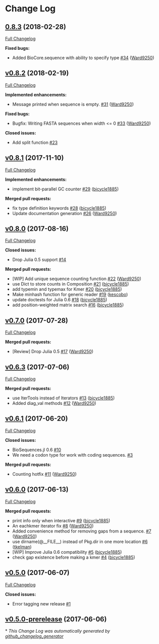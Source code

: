 # Change Log

## [0.8.3](https://github.com/BioJulia/BioSequences.jl/tree/0.8.3) (2018-02-28)
[Full Changelog](https://github.com/BioJulia/BioSequences.jl/compare/v0.8.2...0.8.3)

**Fixed bugs:**

- Added BioCore.sequence with ability to specify type [\#34](https://github.com/BioJulia/BioSequences.jl/pull/34) ([Ward9250](https://github.com/Ward9250))

## [v0.8.2](https://github.com/BioJulia/BioSequences.jl/tree/v0.8.2) (2018-02-19)
[Full Changelog](https://github.com/BioJulia/BioSequences.jl/compare/v0.8.1...v0.8.2)

**Implemented enhancements:**

- Message printed when sequence is empty. [\#31](https://github.com/BioJulia/BioSequences.jl/pull/31) ([Ward9250](https://github.com/Ward9250))

**Fixed bugs:**

- Bugfix: Writing FASTA sequences when width \<= 0 [\#33](https://github.com/BioJulia/BioSequences.jl/pull/33) ([Ward9250](https://github.com/Ward9250))

**Closed issues:**

- Add split function [\#23](https://github.com/BioJulia/BioSequences.jl/issues/23)

## [v0.8.1](https://github.com/BioJulia/BioSequences.jl/tree/v0.8.1) (2017-11-10)
[Full Changelog](https://github.com/BioJulia/BioSequences.jl/compare/v0.8.0...v0.8.1)

**Implemented enhancements:**

- implement bit-parallel GC counter [\#29](https://github.com/BioJulia/BioSequences.jl/pull/29) ([bicycle1885](https://github.com/bicycle1885))

**Merged pull requests:**

- fix type definition keywords [\#28](https://github.com/BioJulia/BioSequences.jl/pull/28) ([bicycle1885](https://github.com/bicycle1885))
- Update documentation generation [\#26](https://github.com/BioJulia/BioSequences.jl/pull/26) ([Ward9250](https://github.com/Ward9250))

## [v0.8.0](https://github.com/BioJulia/BioSequences.jl/tree/v0.8.0) (2017-08-16)
[Full Changelog](https://github.com/BioJulia/BioSequences.jl/compare/v0.7.0...v0.8.0)

**Closed issues:**

- Drop Julia 0.5 support [\#14](https://github.com/BioJulia/BioSequences.jl/issues/14)

**Merged pull requests:**

- \[WIP\] Add unique sequence counting function [\#22](https://github.com/BioJulia/BioSequences.jl/pull/22) ([Ward9250](https://github.com/Ward9250))
- use Dict to store counts in Composition [\#21](https://github.com/BioJulia/BioSequences.jl/pull/21) ([bicycle1885](https://github.com/bicycle1885))
- add typemin and typemax for Kmer [\#20](https://github.com/BioJulia/BioSequences.jl/pull/20) ([bicycle1885](https://github.com/bicycle1885))
- Make minhash function for generic reader [\#19](https://github.com/BioJulia/BioSequences.jl/pull/19) ([kescobo](https://github.com/kescobo))
- update doctests for Julia 0.6 [\#18](https://github.com/BioJulia/BioSequences.jl/pull/18) ([bicycle1885](https://github.com/bicycle1885))
- add position-weighted matrix search [\#16](https://github.com/BioJulia/BioSequences.jl/pull/16) ([bicycle1885](https://github.com/bicycle1885))

## [v0.7.0](https://github.com/BioJulia/BioSequences.jl/tree/v0.7.0) (2017-07-28)
[Full Changelog](https://github.com/BioJulia/BioSequences.jl/compare/v0.6.3...v0.7.0)

**Merged pull requests:**

- \[Review\] Drop Julia 0.5 [\#17](https://github.com/BioJulia/BioSequences.jl/pull/17) ([Ward9250](https://github.com/Ward9250))

## [v0.6.3](https://github.com/BioJulia/BioSequences.jl/tree/v0.6.3) (2017-07-06)
[Full Changelog](https://github.com/BioJulia/BioSequences.jl/compare/v0.6.1...v0.6.3)

**Merged pull requests:**

- use IterTools instead of Iterators [\#13](https://github.com/BioJulia/BioSequences.jl/pull/13) ([bicycle1885](https://github.com/bicycle1885))
- Added diag\_val methods [\#12](https://github.com/BioJulia/BioSequences.jl/pull/12) ([Ward9250](https://github.com/Ward9250))

## [v0.6.1](https://github.com/BioJulia/BioSequences.jl/tree/v0.6.1) (2017-06-20)
[Full Changelog](https://github.com/BioJulia/BioSequences.jl/compare/v0.6.0...v0.6.1)

**Closed issues:**

- BioSequences.jl 0.6 [\#10](https://github.com/BioJulia/BioSequences.jl/issues/10)
- We need a codon type for work with coding sequences. [\#3](https://github.com/BioJulia/BioSequences.jl/issues/3)

**Merged pull requests:**

- Counting hotfix [\#11](https://github.com/BioJulia/BioSequences.jl/pull/11) ([Ward9250](https://github.com/Ward9250))

## [v0.6.0](https://github.com/BioJulia/BioSequences.jl/tree/v0.6.0) (2017-06-13)
[Full Changelog](https://github.com/BioJulia/BioSequences.jl/compare/v0.5.0...v0.6.0)

**Merged pull requests:**

- print info only when interactive [\#9](https://github.com/BioJulia/BioSequences.jl/pull/9) ([bicycle1885](https://github.com/bicycle1885))
- An eachkmer iterator fix [\#8](https://github.com/BioJulia/BioSequences.jl/pull/8) ([Ward9250](https://github.com/Ward9250))
- Added convenience method for removing gaps from a sequence. [\#7](https://github.com/BioJulia/BioSequences.jl/pull/7) ([Ward9250](https://github.com/Ward9250))
- use dirname\(@\_\_FILE\_\_\) instead of Pkg.dir in one more location [\#6](https://github.com/BioJulia/BioSequences.jl/pull/6) ([tkelman](https://github.com/tkelman))
- \[WIP\] Improve Julia 0.6 compatibility [\#5](https://github.com/BioJulia/BioSequences.jl/pull/5) ([bicycle1885](https://github.com/bicycle1885))
- check gap existence before making a kmer [\#4](https://github.com/BioJulia/BioSequences.jl/pull/4) ([bicycle1885](https://github.com/bicycle1885))

## [v0.5.0](https://github.com/BioJulia/BioSequences.jl/tree/v0.5.0) (2017-06-07)
[Full Changelog](https://github.com/BioJulia/BioSequences.jl/compare/v0.5.0-prerelease...v0.5.0)

**Closed issues:**

- Error tagging new release [\#1](https://github.com/BioJulia/BioSequences.jl/issues/1)

## [v0.5.0-prerelease](https://github.com/BioJulia/BioSequences.jl/tree/v0.5.0-prerelease) (2017-06-06)


\* *This Change Log was automatically generated by [github_changelog_generator](https://github.com/skywinder/Github-Changelog-Generator)*